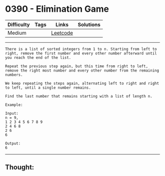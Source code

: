 # 0390 - Elimination Game

Difficulty  | Tags | Links | Solutions
----------- | ---- | ----- | -----
Medium |  | [Leetcode](https://leetcode.com/problems/elimination-game/description/) |


-----------

```
There is a list of sorted integers from 1 to n. Starting from left to right, remove the first number and every other number afterward until you reach the end of the list.

Repeat the previous step again, but this time from right to left, remove the right most number and every other number from the remaining numbers.

We keep repeating the steps again, alternating left to right and right to left, until a single number remains.

Find the last number that remains starting with a list of length n.

Example:

Input:
n = 9,
1 2 3 4 5 6 7 8 9
2 4 6 8
2 6
6

Output:
6
```

-----------

## Thought:
